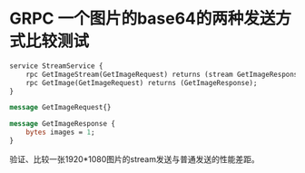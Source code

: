 # GRPC 一个图片的base64的两种发送方式比较测试

```proto
service StreamService {
    rpc GetImageStream(GetImageRequest) returns (stream GetImageResponse);
    rpc GetImage(GetImageRequest) returns (GetImageResponse);
}

message GetImageRequest{}

message GetImageResponse {
    bytes images = 1;
}
```

验证、比较一张1920*1080图片的stream发送与普通发送的性能差距。